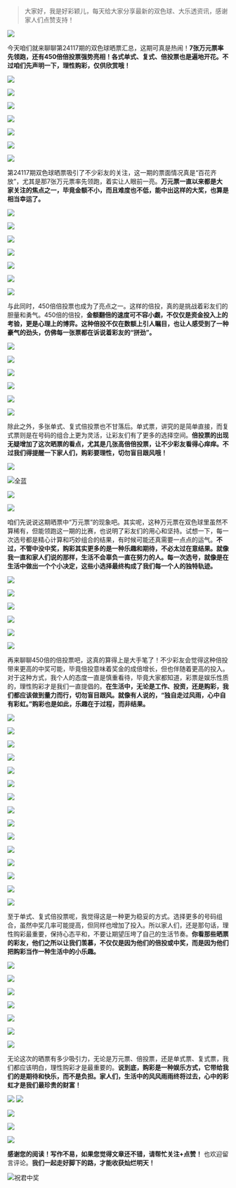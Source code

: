 > 大家好，我是好彩颖儿，每天给大家分享最新的双色球、大乐透资讯，感谢家人们点赞支持！

![](https://cdn.jsdelivr.net/gh/wangwenjie1314/PicCDN/2024-7-11/1720660897499-image.png)



今天咱们就来聊聊第24117期的双色球晒票汇总，这期可真是热闹！**7张万元票率先领跑，还有450倍倍投票强势亮相！各式单式、复式、倍投票也是遍地开花。不过咱们先声明一下，理性购彩，仅供欣赏哦！**


![](https://cdn.jsdelivr.net/gh/wangwenjie1314/PicCDN/2024-10-13/1728798751000-image.png)


![](https://cdn.jsdelivr.net/gh/wangwenjie1314/PicCDN/2024-10-13/1728798805018-image.png)


![](https://cdn.jsdelivr.net/gh/wangwenjie1314/PicCDN/2024-10-13/1728803793700-image.png)


![](https://cdn.jsdelivr.net/gh/wangwenjie1314/PicCDN/2024-10-13/1728804223522-image.png)


![](https://cdn.jsdelivr.net/gh/wangwenjie1314/PicCDN/2024-10-13/1728804021582-image.png)


![](https://cdn.jsdelivr.net/gh/wangwenjie1314/PicCDN/2024-10-13/1728804411738-image.png)


![](https://cdn.jsdelivr.net/gh/wangwenjie1314/PicCDN/2024-10-13/1728803979746-image.png)


第24117期双色球晒票吸引了不少彩友的关注，这一期的票面情况真是“百花齐放”，尤其是那7张万元票率先领跑，着实让人眼前一亮。**万元票一直以来都是大家关注的焦点之一，毕竟金额不小，而且难度也不低，能中出这样的大奖，也算是相当幸运了。**


![](https://cdn.jsdelivr.net/gh/wangwenjie1314/PicCDN/2024-10-13/1728803802087-image.png)


![](https://cdn.jsdelivr.net/gh/wangwenjie1314/PicCDN/2024-10-13/1728804140673-image.png)


![](https://cdn.jsdelivr.net/gh/wangwenjie1314/PicCDN/2024-10-13/1728804438817-image.png)



![](https://cdn.jsdelivr.net/gh/wangwenjie1314/PicCDN/2024-10-13/1728799062686-image.png)

![](https://cdn.jsdelivr.net/gh/wangwenjie1314/PicCDN/2024-10-13/1728799056800-image.png)

![](https://cdn.jsdelivr.net/gh/wangwenjie1314/PicCDN/2024-10-13/1728799048545-image.png)


![](https://cdn.jsdelivr.net/gh/wangwenjie1314/PicCDN/2024-10-13/1728799069173-image.png)


与此同时，450倍倍投票也成为了亮点之一。这样的倍投，真的是挑战着彩友们的胆量和勇气。450倍的倍投，**金额翻倍的速度可不容小觑，不仅仅是资金投入上的考验，更是心理上的博弈。这种倍投不仅在数额上引人瞩目，也让人感受到了一种豪气的劲头，仿佛每一张票都在诉说着彩友的“拼劲”。**


![](https://cdn.jsdelivr.net/gh/wangwenjie1314/PicCDN/2024-10-13/1728798959516-image.png)

![](https://cdn.jsdelivr.net/gh/wangwenjie1314/PicCDN/2024-10-13/1728798908428-image.png)


![](https://cdn.jsdelivr.net/gh/wangwenjie1314/PicCDN/2024-10-13/1728798813601-image.png)

![](https://cdn.jsdelivr.net/gh/wangwenjie1314/PicCDN/2024-10-13/1728798820605-image.png)


![](https://cdn.jsdelivr.net/gh/wangwenjie1314/PicCDN/2024-10-13/1728798831511-image.png)


![](https://cdn.jsdelivr.net/gh/wangwenjie1314/PicCDN/2024-10-13/1728799134496-image.png)


除此之外，多张单式、复式倍投票也不甘落后。单式票，讲究的是简单直接，而复式票则是在号码的组合上更为灵活，让彩友们有了更多的选择空间。**倍投票的出现无疑增加了这次晒票的看点，尤其是几张高倍倍投票，让不少彩友看得心痒痒。不过我们得提醒一下家人们，购彩要理性，切勿盲目跟风哦！**



![](https://cdn.jsdelivr.net/gh/wangwenjie1314/PicCDN/2024-10-13/1728803965228-image.png)


![全蓝](https://cdn.jsdelivr.net/gh/wangwenjie1314/PicCDN/2024-10-13/1728804091630-image.png)


![](https://cdn.jsdelivr.net/gh/wangwenjie1314/PicCDN/2024-10-13/1728804277423-image.png)


![](https://cdn.jsdelivr.net/gh/wangwenjie1314/PicCDN/2024-10-13/1728804356957-image.png)



咱们先说说这期晒票中“万元票”的现象吧。其实呢，这种万元票在双色球里虽然不算稀有，但能领跑这一期的比赛，也说明了彩友们的用心和坚持。试想一下，每一次选号都是精心计算和巧妙组合的结果，有时候可能还真需要一点点的运气。**不过，不管中没中奖，购彩其实更多的是一种乐趣和期待，不必太过在意结果。就像我一直和家人们说的那样，生活不会辜负一直在努力的人。每一次选号，就像是在生活中做出一个个小决定，这些小选择最终构成了我们每一个人的独特轨迹。**

![](https://cdn.jsdelivr.net/gh/wangwenjie1314/PicCDN/2024-10-13/1728799006599-image.png)

![](https://cdn.jsdelivr.net/gh/wangwenjie1314/PicCDN/2024-10-13/1728798976678-image.png)


![](https://cdn.jsdelivr.net/gh/wangwenjie1314/PicCDN/2024-10-13/1728799030037-image.png)

![](https://cdn.jsdelivr.net/gh/wangwenjie1314/PicCDN/2024-10-13/1728799024317-image.png)


![](https://cdn.jsdelivr.net/gh/wangwenjie1314/PicCDN/2024-10-13/1728798839552-image.png)


![](https://cdn.jsdelivr.net/gh/wangwenjie1314/PicCDN/2024-10-13/1728798898608-image.png)




再来聊聊450倍的倍投票吧，这真的算得上是大手笔了！不少彩友会觉得这种倍投带来更高的中奖可能，毕竟倍投意味着奖金的成倍增长，但也伴随着更高的投入。对于这种方式，我个人的态度一直是慎重看待，毕竟大家都知道，彩票是娱乐性质的，理性购彩才是我们一直提倡的。**在生活中，无论是工作、投资，还是购彩，我们都应该做到量力而行，切勿盲目跟风。就像有人说的，“独自走过风雨，心中自有彩虹。”购彩也是如此，乐趣在于过程，而非结果。**


![](https://cdn.jsdelivr.net/gh/wangwenjie1314/PicCDN/2024-10-13/1728804498697-image.png)

![](https://cdn.jsdelivr.net/gh/wangwenjie1314/PicCDN/2024-10-13/1728804462656-image.png)


![](https://cdn.jsdelivr.net/gh/wangwenjie1314/PicCDN/2024-10-13/1728804476077-image.png)


![](https://cdn.jsdelivr.net/gh/wangwenjie1314/PicCDN/2024-10-13/1728803850987-image.png)


![](https://cdn.jsdelivr.net/gh/wangwenjie1314/PicCDN/2024-10-13/1728804344173-image.png)

![](https://cdn.jsdelivr.net/gh/wangwenjie1314/PicCDN/2024-10-13/1728804332387-image.png)


![](https://cdn.jsdelivr.net/gh/wangwenjie1314/PicCDN/2024-10-13/1728804536766-image.png)


![](https://cdn.jsdelivr.net/gh/wangwenjie1314/PicCDN/2024-10-13/1728804320319-image.png)

![](https://cdn.jsdelivr.net/gh/wangwenjie1314/PicCDN/2024-10-13/1728804305755-image.png)


![](https://cdn.jsdelivr.net/gh/wangwenjie1314/PicCDN/2024-10-13/1728804508570-image.png)


![](https://cdn.jsdelivr.net/gh/wangwenjie1314/PicCDN/2024-10-13/1728804546719-image.png)


![](https://cdn.jsdelivr.net/gh/wangwenjie1314/PicCDN/2024-10-13/1728804296986-image.png)

![](https://cdn.jsdelivr.net/gh/wangwenjie1314/PicCDN/2024-10-13/1728804488336-image.png)



![](https://cdn.jsdelivr.net/gh/wangwenjie1314/PicCDN/2024-10-13/1728803844970-image.png)


![](https://cdn.jsdelivr.net/gh/wangwenjie1314/PicCDN/2024-10-13/1728803858656-image.png)


至于单式、复式倍投票呢，我觉得这是一种更为稳妥的方式。选择更多的号码组合，虽然中奖几率可能提高，但同样也增加了投入。所以家人们，还是那句话，理性购彩最重要，保持心态平和，不要让期望压垮了自己的生活节奏。**你看那些晒票的彩友，他们之所以让我们羡慕，不仅仅是因为他们的倍投或中奖，而是因为他们把购彩当作一种生活中的小乐趣。**


![](https://cdn.jsdelivr.net/gh/wangwenjie1314/PicCDN/2024-10-13/1728804257411-image.png)

![](https://cdn.jsdelivr.net/gh/wangwenjie1314/PicCDN/2024-10-13/1728804245444-image.png)

![](https://cdn.jsdelivr.net/gh/wangwenjie1314/PicCDN/2024-10-13/1728804239469-image.png)



![](https://cdn.jsdelivr.net/gh/wangwenjie1314/PicCDN/2024-10-13/1728804592520-image.png)


![](https://cdn.jsdelivr.net/gh/wangwenjie1314/PicCDN/2024-10-13/1728804520977-image.png)

![](https://cdn.jsdelivr.net/gh/wangwenjie1314/PicCDN/2024-10-13/1728804569326-image.png)

![](https://cdn.jsdelivr.net/gh/wangwenjie1314/PicCDN/2024-10-13/1728804562574-image.png)


无论这次的晒票有多少吸引力，无论是万元票、倍投票，还是单式票、复式票，我们都应该明白，理性购彩才是最重要的。**说到底，购彩是一种娱乐方式，它带给我们的是期待和快乐，而不是负担。家人们，生活中的风风雨雨终将过去，心中的彩虹才是我们最珍贵的财富！**


![](https://cdn.jsdelivr.net/gh/wangwenjie1314/PicCDN/2024-10-13/1728803949554-image.png)
![](https://cdn.jsdelivr.net/gh/wangwenjie1314/PicCDN/2024-10-13/1728803940441-image.png)


![](https://cdn.jsdelivr.net/gh/wangwenjie1314/PicCDN/2024-10-13/1728790274245-image.png)

![](https://cdn.jsdelivr.net/gh/wangwenjie1314/PicCDN/2024-10-13/1728804969638-image.png)

![](https://cdn.jsdelivr.net/gh/wangwenjie1314/PicCDN/2024-10-13/1728790151679-image.png)


**感谢您的阅读！写作不易，如果您觉得文章还不错，请帮忙关注+点赞！** 也欢迎留言评论。**我们一起走好脚下的路，才能收获灿烂明天！**


![祝君中奖](https://cdn.jsdelivr.net/gh/wangwenjie1314/PicCDN/2024-10-13/1728805663291-ComfyUI_00020_.png)

